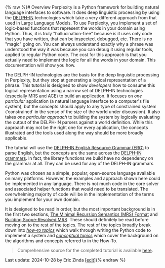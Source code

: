 {% raw %}# Overview
Perplexity is a Python framework for building natural language interfaces to software. It does deep linguistic processing by using the [DELPH-IN](https://delph-in.github.io/docs/home/Home/) technologies which take a very different approach from that used in Large Language Models. To use Perplexity, you implement a set of logic-based functions that represent the words in your domain using Python. Thus, it is truly "hallucination-free" because is it uses only code that you have written, that can be inspected, debugged, etc. There is no "magic" going on. You can always understand exactly why a phrase was understood the way it was because you can debug it using regular tools, applied to regular Python code. The cost for this approach is that you actually need to implement the logic for all the words in your domain. This documentation will show you how.

The DELPH-IN technologies are the basis for the deep linguistic processing in Perplexity, but they stop at generating a logical representation of a phrase.
This tutorial is designed to show *developers* how to consume this logical representation using a narrow set of DELPH-IN technologies (especially [MRS](https://blog.inductorsoftware.com/Perplexity/home/mrscon/devhowto0010MRS) and [ACE](http://sweaglesw.org/linguistics/ace/)) to build an application. It focuses on *one particular* application (a natural language interface to a computer's file system), but the concepts should apply to any type of constrained system ('constrained' in the sense of the size of the world under discussion). It also takes *one particular approach* to building the system by logically evaluating the output of the DELPH-IN parsers against a world definition. While this approach may not be the right one for every application, the concepts illustrated and the tools used along the way should be more broadly applicable.

The tutorial will use the [DELPH-IN English Resource Grammar (ERG)](https://delph-in.github.io/docs/erg/ErgTop/) to parse English, but the concepts are the same across the [DELPH-IN grammars](https://delph-in.github.io/docs/grammars/GrammarsOverview/).  In fact, the library functions we build have no dependency on the grammar at all. They can be used for any of the DELPH-IN grammars.

Python was chosen as a simple, popular, open-source language available on many platforms. However, the examples and approach shown here could be implemented in any language. There is not much code in the core solver and associated helper functions that would need to be translated. The overwhelming majority of code will be in the implementation of the terms you implement for your own domain.

It is designed to be read in order, but the most important background is in the first two sections, [The Minimal Recursion Semantics (MRS) Format](https://blog.inductorsoftware.com/Perplexity/home/mrscon/devhowto0010MRS) and [Building Scope-Resolved MRS](https://blog.inductorsoftware.com/Perplexity/home/mrscon/devhowto0020WellFormedTree). These should definitely be read before moving on to the rest of the topics. The rest of the topics broadly break down into [*how-to topics*](https://blog.inductorsoftware.com/Perplexity/home/pxhowto/pxHowTo010Overview) which walk through writing the Python code to implement a system and [*conceptual topics*](https://blog.inductorsoftware.com/Perplexity/home/devcon/devcon0000Overview) which cover the background on the algorithms and concepts referred to in the How-To.

> Comprehensive source for the completed tutorial is available [here](https://github.com/EricZinda/Perplexity/samples/hello_world).

Last update: 2024-10-28 by Eric Zinda [[edit](https://github.com/EricZinda/Perplexity/edit/main/docs/devOverview.md)]{% endraw %}
